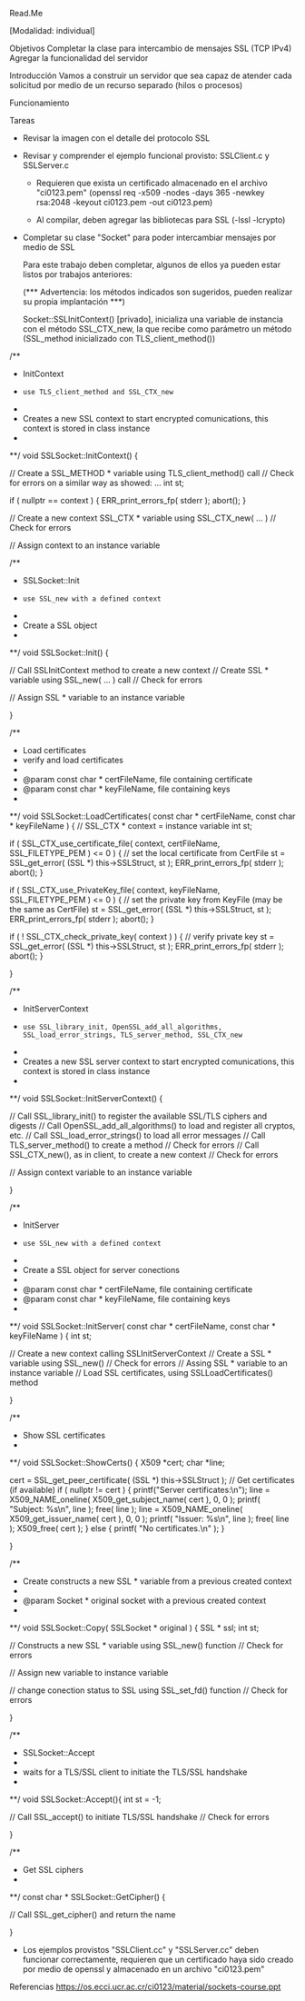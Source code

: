 Read.Me 

[Modalidad: individual]

Objetivos
   Completar la clase para intercambio de mensajes SSL (TCP IPv4)
   Agregar la funcionalidad del servidor

Introducción
   Vamos a construir un servidor que sea capaz de atender cada solicitud por medio de un recurso separado (hilos o procesos)

Funcionamiento

Tareas

   - Revisar la imagen con el detalle del protocolo SSL

   - Revisar y comprender el ejemplo funcional provisto: SSLClient.c y SSLServer.c
      - Requieren que exista un certificado almacenado en el archivo "ci0123.pem"
      (openssl req -x509 -nodes -days 365 -newkey rsa:2048 -keyout ci0123.pem -out ci0123.pem)

      - Al compilar, deben agregar las bibliotecas para SSL (-lssl -lcrypto)

   - Completar su clase "Socket" para poder intercambiar mensajes por medio de SSL

     Para este trabajo deben completar, algunos de ellos ya pueden estar listos por trabajos anteriores:

     (*** Advertencia: los métodos indicados son sugeridos, pueden realizar su propia implantación ***)

        Socket::SSLInitContext() [privado], inicializa una variable de instancia con el método SSL_CTX_new, la que recibe como
           parámetro un método (SSL_method inicializado con TLS_client_method())

/**
  *  InitContext
  *     use TLS_client_method and SSL_CTX_new
  *
  *  Creates a new SSL context to start encrypted comunications, this context is stored in class instance
  *
 **/
void SSLSocket::InitContext() {
   
   // Create a SSL_METHOD * variable using TLS_client_method() call
   // Check for errors on a similar way as showed:
...
   int st;

   if ( nullptr == context ) {
      ERR_print_errors_fp( stderr );
      abort();
   }

   // Create a new context SSL_CTX * variable using SSL_CTX_new( ... )
   // Check for errors

   // Assign context to an instance variable



/**
  *  SSLSocket::Init
  *     use SSL_new with a defined context
  *
  *  Create a SSL object
  *
 **/
void SSLSocket::Init() {

   // Call SSLInitContext method to create a new context
   // Create SSL * variable using SSL_new( ... ) call
   // Check for errors

   // Assign SSL * variable to an instance variable

}


/**
 *  Load certificates
 *    verify and load certificates
 *
 *  @param	const char * certFileName, file containing certificate
 *  @param	const char * keyFileName, file containing keys
 *
 **/
void SSLSocket::LoadCertificates( const char * certFileName, const char * keyFileName ) {
   // SSL_CTX * context = instance variable
   int st;

   if ( SSL_CTX_use_certificate_file( context, certFileName, SSL_FILETYPE_PEM ) <= 0 ) {	 // set the local certificate from CertFile
      st = SSL_get_error( (SSL *) this->SSLStruct, st );
      ERR_print_errors_fp( stderr );
      abort();
   }

   if ( SSL_CTX_use_PrivateKey_file( context, keyFileName, SSL_FILETYPE_PEM ) <= 0 ) {	// set the private key from KeyFile (may be the same as CertFile)
      st = SSL_get_error( (SSL *) this->SSLStruct, st );
      ERR_print_errors_fp( stderr );
      abort();
   }

   if ( ! SSL_CTX_check_private_key( context ) ) {	// verify private key
      st = SSL_get_error( (SSL *) this->SSLStruct, st );
      ERR_print_errors_fp( stderr );
      abort();
   }

}



/**
  *  InitServerContext
  *     use SSL_library_init, OpenSSL_add_all_algorithms, SSL_load_error_strings, TLS_server_method, SSL_CTX_new
  *
  *  Creates a new SSL server context to start encrypted comunications, this context is stored in class instance
  *
 **/
void SSLSocket::InitServerContext() {

   // Call SSL_library_init() to register the available SSL/TLS ciphers and digests
   // Call OpenSSL_add_all_algorithms() to load and register all cryptos, etc.
   // Call SSL_load_error_strings() to load all error messages
   // Call TLS_server_method() to create a method
   // Check for errors
   // Call SSL_CTX_new(), as in client, to create a new context
   // Check for errors

   // Assign context variable to an instance variable

}


/**
 *  InitServer
 *     use SSL_new with a defined context
 *
 *  Create a SSL object for server conections
 *
 *  @param	const char * certFileName, file containing certificate
 *  @param	const char * keyFileName, file containing keys
 *
 **/
void SSLSocket::InitServer( const char * certFileName, const char * keyFileName ) {
   int st;

   // Create a new context calling SSLInitServerContext
   // Create a SSL * variable using SSL_new()
   // Check for errors
   // Assing SSL * variable to an instance variable
   // Load SSL certificates, using SSLLoadCertificates() method

}



/**
 *   Show SSL certificates
 *
 **/
void SSLSocket::ShowCerts() {
   X509 *cert;
   char *line;

   cert = SSL_get_peer_certificate( (SSL *) this->SSLStruct );		 // Get certificates (if available)
   if ( nullptr != cert ) {
      printf("Server certificates:\n");
      line = X509_NAME_oneline( X509_get_subject_name( cert ), 0, 0 );
      printf( "Subject: %s\n", line );
      free( line );
      line = X509_NAME_oneline( X509_get_issuer_name( cert ), 0, 0 );
      printf( "Issuer: %s\n", line );
      free( line );
      X509_free( cert );
   } else {
      printf( "No certificates.\n" );
   }

}



/**
 *   Create constructs a new SSL * variable from a previous created context
 *
 *  @param	Socket * original socket with a previous created context
 *
 **/
void SSLSocket::Copy( SSLSocket * original ) {
   SSL * ssl;
   int st;

   // Constructs a new SSL * variable using SSL_new() function
   // Check for errors

   // Assign new variable to instance variable

   // change conection status  to SSL using SSL_set_fd() function
   // Check for errors 

}



/**
 *   SSLSocket::Accept
 *
 *  waits for a TLS/SSL client to initiate the TLS/SSL handshake
 *
 **/
void SSLSocket::Accept(){
   int st = -1;

   // Call SSL_accept() to initiate TLS/SSL handshake
   // Check for errors

}



/**
 *   Get SSL ciphers
 *
 **/
const char * SSLSocket::GetCipher() {

   // Call SSL_get_cipher() and return the name

}



   - Los ejemplos provistos "SSLClient.cc" y "SSLServer.cc" deben funcionar correctamente, requieren que un certificado haya sido creado por medio de openssl y almacenado en un archivo "ci0123.pem"

Referencias
   https://os.ecci.ucr.ac.cr/ci0123/material/sockets-course.ppt